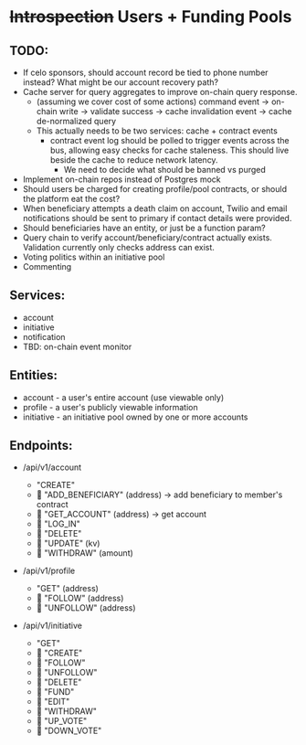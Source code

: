 # ~~Introspection~~ Users + Funding Pools

## TODO:

- If celo sponsors, should account record be tied to phone number instead? What might be our account recovery path?
- Cache server for query aggregates to improve on-chain query response.
    - (assuming we cover cost of some actions) command event -> on-chain write -> validate success -> cache invalidation event -> cache de-normalized query
    - This actually needs to be two services: cache + contract events
      - contract event log should be polled to trigger events across the bus, allowing easy checks for cache staleness. This should live beside the cache to reduce network latency.
        - We need to decide what should be banned vs purged
- Implement on-chain repos instead of Postgres mock
- Should users be charged for creating profile/pool contracts, or should the platform eat the cost?
- When beneficiary attempts a death claim on account, Twilio and email notifications should be sent to primary if contact details were provided.
- Should beneficiaries have an entity, or just be a function param?
- Query chain to verify account/beneficiary/contract actually exists. Validation currently only checks address can exist.
- Voting politics within an initiative pool
- Commenting

## Services:

- account
- initiative
- notification
- TBD: on-chain event monitor

## Entities:

- account - a user's entire account (use viewable only)
- profile - a user's publicly viewable information
- initiative - an initiative pool owned by one or more accounts

## Endpoints:

- /api/v1/account

  - "CREATE"
  - 🔐 "ADD_BENEFICIARY" (address) -> add beneficiary to member's contract
  - 🔐 "GET_ACCOUNT" (address) -> get account
  - 🔐 "LOG_IN"
  - 🔐 "DELETE"
  - 🔐 "UPDATE" (kv)
  - 🔐 "WITHDRAW" (amount)

- /api/v1/profile

  - "GET" (address)
  - 🔐 "FOLLOW" (address)
  - 🔐 "UNFOLLOW" (address)

- /api/v1/initiative

  - "GET"
  - 🔐 "CREATE"
  - 🔐 "FOLLOW"
  - 🔐 "UNFOLLOW"
  - 🔐 "DELETE"
  - 🔐 "FUND"
  - 🔐 "EDIT"
  - 🔐 "WITHDRAW"
  - 🔐 "UP_VOTE"
  - 🔐 "DOWN_VOTE"
